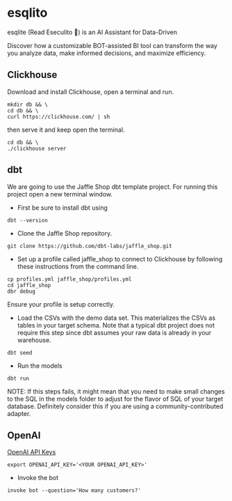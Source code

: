 # esqlito

esqlite (Read Eseculito :peach:)  is an AI Assistant for Data-Driven

Discover how a customizable BOT-assisted BI tool can transform the way you analyze data, make informed decisions, and maximize efficiency.

## Clickhouse

Download and install Clickhouse, open a terminal and run.

```
mkdir db && \
cd db && \
curl https://clickhouse.com/ | sh
```

then serve it and keep open the terminal.
```
cd db && \
./clickhouse server
```


## dbt

We are going to use the Jaffle Shop dbt template  project.  For running this project open a new terminal window.

- First be sure to install dbt using

```
dbt --version
```

- Clone the Jaffle Shop repository.

```
git clone https://github.com/dbt-labs/jaffle_shop.git
```

- Set up a profile called jaffle_shop to connect to Clickhouse by following these instructions from the command line.

```
cp profiles.yml jaffle_shop/profiles.yml
cd jaffle_shop
dbr debug
```

Ensure your profile is setup correctly.

- Load the CSVs with the demo data set. This materializes the CSVs as tables in your target schema. Note that a typical dbt project does not require this step since dbt assumes your raw data is already in your warehouse.

```
dbt seed
```

- Run the models
```
dbt run
```

NOTE: If this steps fails, it might mean that you need to make small changes to the SQL in the models folder to adjust for the flavor of SQL of your target database. Definitely consider this if you are using a community-contributed adapter.


## OpenAI

[OpenAI API Keys](https://platform.openai.com/account/api-keys)
```
export OPENAI_API_KEY='<YOUR OPENAI_API_KEY>'
```

- Invoke the bot

```
invoke bot --question='How many customers?'
```

